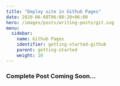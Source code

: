 ```yaml
---
title: "Deploy site in Github Pages"
date: 2020-06-08T06:00:20+06:00
hero: /images/posts/writing-posts/git.svg
menu:
  sidebar:
    name: Github Pages
    identifier: getting-started-github
    parent: getting-started
    weight: 10
---
```

### Complete Post Coming Soon...

